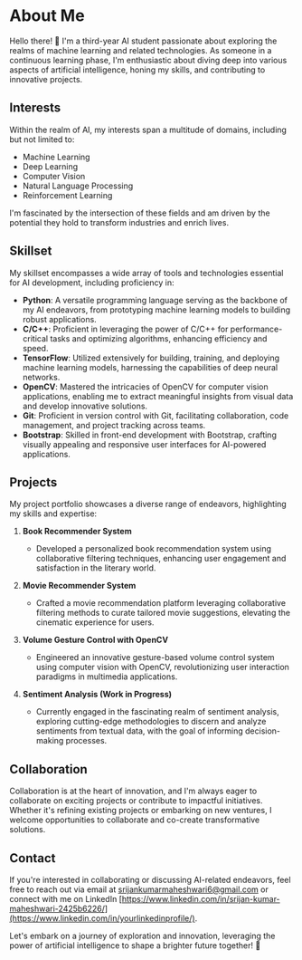 # About Me

Hello there! 👋 I'm a third-year AI student passionate about exploring the realms of machine learning and related technologies. As someone in a continuous learning phase, I'm enthusiastic about diving deep into various aspects of artificial intelligence, honing my skills, and contributing to innovative projects.

## Interests

Within the realm of AI, my interests span a multitude of domains, including but not limited to:

- Machine Learning
- Deep Learning
- Computer Vision
- Natural Language Processing
- Reinforcement Learning

I'm fascinated by the intersection of these fields and am driven by the potential they hold to transform industries and enrich lives.

## Skillset

My skillset encompasses a wide array of tools and technologies essential for AI development, including proficiency in:

- **Python**: A versatile programming language serving as the backbone of my AI endeavors, from prototyping machine learning models to building robust applications.
- **C/C++**: Proficient in leveraging the power of C/C++ for performance-critical tasks and optimizing algorithms, enhancing efficiency and speed.
- **TensorFlow**: Utilized extensively for building, training, and deploying machine learning models, harnessing the capabilities of deep neural networks.
- **OpenCV**: Mastered the intricacies of OpenCV for computer vision applications, enabling me to extract meaningful insights from visual data and develop innovative solutions.
- **Git**: Proficient in version control with Git, facilitating collaboration, code management, and project tracking across teams.
- **Bootstrap**: Skilled in front-end development with Bootstrap, crafting visually appealing and responsive user interfaces for AI-powered applications.

## Projects

My project portfolio showcases a diverse range of endeavors, highlighting my skills and expertise:

1. **Book Recommender System**
   - Developed a personalized book recommendation system using collaborative filtering techniques, enhancing user engagement and satisfaction in the literary world.

2. **Movie Recommender System**
   - Crafted a movie recommendation platform leveraging collaborative filtering methods to curate tailored movie suggestions, elevating the cinematic experience for users.

3. **Volume Gesture Control with OpenCV**
   - Engineered an innovative gesture-based volume control system using computer vision with OpenCV, revolutionizing user interaction paradigms in multimedia applications.

4. **Sentiment Analysis (Work in Progress)**
   - Currently engaged in the fascinating realm of sentiment analysis, exploring cutting-edge methodologies to discern and analyze sentiments from textual data, with the goal of informing decision-making processes.

## Collaboration

Collaboration is at the heart of innovation, and I'm always eager to collaborate on exciting projects or contribute to impactful initiatives. Whether it's refining existing projects or embarking on new ventures, I welcome opportunities to collaborate and co-create transformative solutions.

## Contact

If you're interested in collaborating or discussing AI-related endeavors, feel free to reach out via email at [srijankumarmaheshwari6@gmail.com](mailto:your.email@example.com) or connect with me on LinkedIn [https://www.linkedin.com/in/srijan-kumar-maheshwari-2425b6226/](https://www.linkedin.com/in/yourlinkedinprofile/).

Let's embark on a journey of exploration and innovation, leveraging the power of artificial intelligence to shape a brighter future together! 🚀
